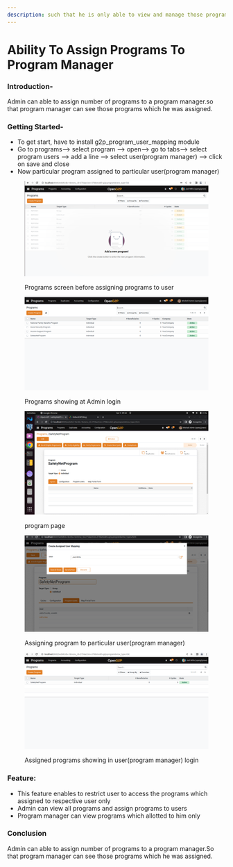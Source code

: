 ```yaml
---
description: such that he is only able to view and manage those programs
---
```


# Ability To Assign Programs To Program Manager

### Introduction-

Admin can able to assign number of programs to a program manager.so that program manager can see those programs which he was assigned.

### Getting Started-

* To get start, have to install g2p\_program\_user\_mapping module
* Go to programs--> select program --> open--> go to tabs--> select program users --> add a line --> select user(program manager) --> click on save and close
* Now particular program assigned to particular user(program manager)

<figure><img src="../.gitbook/assets/user programs (1).png" alt=""><figcaption><p>Programs screen before assigning programs to user</p></figcaption></figure>

<figure><img src="../.gitbook/assets/Admin programs.png" alt=""><figcaption><p>Programs showing at Admin login</p></figcaption></figure>

<figure><img src="../.gitbook/assets/program page (1).png" alt=""><figcaption><p>program page</p></figcaption></figure>

<figure><img src="../.gitbook/assets/Screenshot from 2023-04-05 09-23-10.png" alt=""><figcaption><p>Assigning program to particular user(program manager)</p></figcaption></figure>

<figure><img src="../.gitbook/assets/Screenshot from 2023-04-05 09-23-36 (1).png" alt=""><figcaption><p>Assigned programs showing in user(program manager) login</p></figcaption></figure>

### Feature:

* This feature enables to restrict user to access the programs which assigned to respective user only
* Admin can view all programs and assign programs to users
* Program manager can view programs which allotted to him only

### Conclusion

Admin can able to assign number of programs to a program manager.So that program manager can see those programs which he was assigned.
